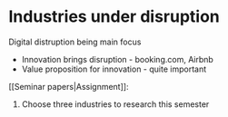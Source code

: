 # Industries under disruption
Digital distruption being main focus
- Innovation brings disruption - booking.com, Airbnb
- Value proposition for innovation - quite important

[[Seminar papers|Assignment]]: 
1. Choose three industries to research this semester

